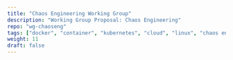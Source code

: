 ```yaml
---
title: "Chaos Engineering Working Group"
description: "Working Group Proposal: Chaos Engineering"
repo: "wg-chaoseng"
tags: ["docker", "container", "kubernetes", "cloud", "linux", "chaos engineering"]
weight: 11
draft: false
---
```


